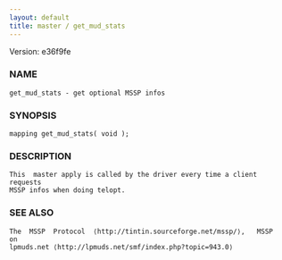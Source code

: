 ```yaml
---
layout: default
title: master / get_mud_stats
---
```


Version: e36f9fe




### NAME
    get_mud_stats - get optional MSSP infos


### SYNOPSIS
    mapping get_mud_stats( void );


### DESCRIPTION
    This  master apply is called by the driver every time a client requests
    MSSP infos when doing telopt.


### SEE ALSO
    The  MSSP  Protocol  ⟨http://tintin.sourceforge.net/mssp/⟩,   MSSP   on
    lpmuds.net ⟨http://lpmuds.net/smf/index.php?topic=943.0⟩



